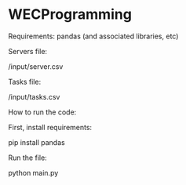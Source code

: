 # WECProgramming

Requirements:
pandas (and associated libraries, etc)

Servers file:

/input/server.csv

Tasks file:

/input/tasks.csv


How to run the code:

First, install requirements:

pip install pandas

Run the file:

python main.py